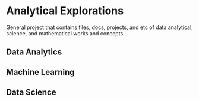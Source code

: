 # Analytical Explorations
General project that contains files, docs, projects, and etc of data analytical, science, and mathematical works and concepts.

## Data Analytics

## Machine Learning

## Data Science


